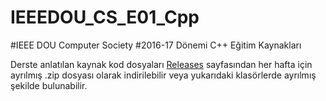 # IEEEDOU_CS_E01_Cpp

#IEEE DOU Computer Society 
#2016-17 Dönemi C++ Eğitim Kaynakları

Derste anlatılan kaynak kod dosyaları [Releases](https://github.com/kocerb/IEEEDOU_CS_E01_Cpp/releases) sayfasından  her hafta için ayrılmış .zip dosyası olarak indirilebilir veya yukarıdaki klasörlerde ayrılmış şekilde bulunabilir.
